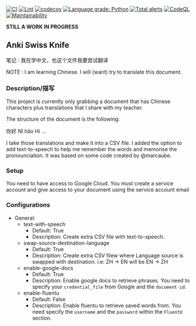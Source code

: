 [![CI](https://github.com/JeffLabonte/anki_swiss_knife/actions/workflows/ci.yml/badge.svg)](https://github.com/JeffLabonte/anki_swiss_knife/actions/workflows/ci.yml) [![Lint](https://github.com/JeffLabonte/anki_swiss_knife/actions/workflows/black.yml/badge.svg)](https://github.com/JeffLabonte/anki_swiss_knife/actions/workflows/black.yml) [![codecov](https://codecov.io/gh/JeffLabonte/anki_swiss_knife/branch/main/graph/badge.svg?token=976XZBSN8I)](https://codecov.io/gh/JeffLabonte/anki_swiss_knife) [![Language grade: Python](https://img.shields.io/lgtm/grade/python/g/JeffLabonte/anki_swiss_knife.svg?logo=lgtm&logoWidth=18)](https://lgtm.com/projects/g/JeffLabonte/anki_swiss_knife/context:python)
 [![Total alerts](https://img.shields.io/lgtm/alerts/g/JeffLabonte/anki_swiss_knife.svg?logo=lgtm&logoWidth=18)](https://lgtm.com/projects/g/JeffLabonte/anki_swiss_knife/alerts/) [![CodeQL](https://github.com/JeffLabonte/anki_swiss_knife/actions/workflows/codeql-analysis.yml/badge.svg)](https://github.com/JeffLabonte/anki_swiss_knife/actions/workflows/codeql-analysis.yml) [![Maintainability](https://api.codeclimate.com/v1/badges/251722c1151d96623c92/maintainability)](https://codeclimate.com/github/JeffLabonte/anki_swiss_knife/maintainability)

**STILL A WORK IN PROGRESS**

## Anki Swiss Knife

笔记 : 我在学中文，也这个文件我要尝试翻译

NOTE : I am learning Chinese. I will (want) try to translate this document.

### Description/描写

This project is currently only grabbing a document that has Chinese characters plus translations that I share with my teacher.

The structure of the document is the following:

你好 Nǐ hǎo Hi
...

I take those translations and make it into a CSV file. I added the option to add text-to-speech to help me remember the words and memorise the pronounciation. It was based on some code created by @marcaube.

### Setup

You need to have access to Google Cloud. You must create a service account and give access to your document using the service account email

### Configurations

* General:
  * text-with-speech
    * Default: True
    * Description: Create extra CSV file with text-to-speech.
  * swap-source-destination-language
    * Default: True
    * Description: Create extra CSV filew where Language source is swapped with destination. i.e: ZH -> EN will be EN -> ZH
  * enable-google-docs
    * Default: True
    * Description: Enable google docs to retrieve phrases. You need to specify your `credential_file` from Google and the `document-id`.
  * enable-fluentu
    * Default: False
    * Description: Enable fluentu to retrieve saved words from. You need specify the `username` and the `password` within the `FluentU` section.
  